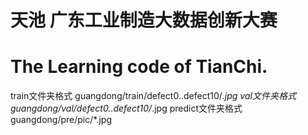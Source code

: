 # 天池 广东工业制造大数据创新大赛

# The Learning code of TianChi.

train文件夹格式 guangdong/train/defect0..defect10/*.jpg
val文件夹格式 guangdong/val/defect0..defect10/*.jpg
predict文件夹格式 guangdong/pre/pic/*.jpg




